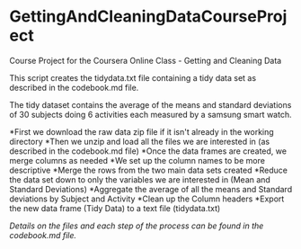 # GettingAndCleaningDataCourseProject
Course Project for the Coursera Online Class - Getting and Cleaning Data

This script creates the tidydata.txt file containing a tidy data set as described in the codebook.md file. 

The tidy dataset contains the average of the means and standard deviations of 30 subjects doing 6 activities each measured by a samsung smart watch.

*First we download the raw data zip file if it isn't already in the working directory
*Then we unzip and load all the files we are interested in (as described in the codebook.md file)
*Once the data frames are created, we merge columns as needed
*We set up the column names to be more descriptive
*Merge the rows from the two main data sets created
*Reduce the data set down to only the variables we are interested in (Mean and Standard Deviations)
*Aggregate the average of all the means and Standard deviations by Subject and Activity
*Clean up the Column headers
*Export the new data frame (Tidy Data) to a text file (tidydata.txt)

*Details on the files and each step of the process can be found in the codebook.md file.*
